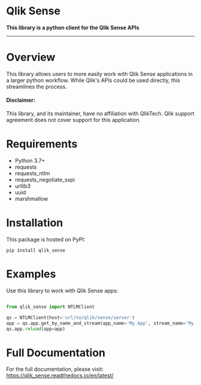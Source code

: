 # Qlik Sense

**This library is a python client for the Qlik Sense APIs**

---

# Overview

This library allows users to more easily work with Qlik Sense applications in a larger python workflow. While Qlik's
APIs could be used directly, this streamlines the process.

#### Disclaimer:

This library, and its maintainer, have no affiliation with QlikTech. Qlik support agreement does not cover
support for this application.

# Requirements

- Python 3.7+
- requests
- requests_ntlm
- requests_negotiate_sspi
- urllib3
- uuid
- marshmallow

# Installation

This package is hosted on PyPI:

```shell script
pip install qlik_sense
```

# Examples

Use this library to work with Qlik Sense apps:
```python

from qlik_sense import NTLMClient

qs = NTLMClient(host='url/to/qlik/sense/server')
app = qs.app.get_by_name_and_stream(app_name='My App', stream_name='My Stream')
qs.app.reload(app=app)
```

# Full Documentation

For the full documentation, please visit: https://qlik_sense.readthedocs.io/en/latest/
